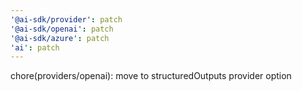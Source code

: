 ```yaml
---
'@ai-sdk/provider': patch
'@ai-sdk/openai': patch
'@ai-sdk/azure': patch
'ai': patch
---
```


chore(providers/openai): move to structuredOutputs provider option
